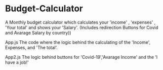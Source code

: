 # Budget-Calculator
A Monthly budget calculator which calculates your 'income' , 'expenses' , 'Your total' and shows your 'Salary'. (Includes redirection Buttons for Covid and Avarage Salary by country))


App.js
The code where the logic behind the calculating of the 'Income', Expenses, and 'The total'.


App2.js
The logic behind buttons for 'Covid-19','Avarage Income' and the 'I have a job!'
